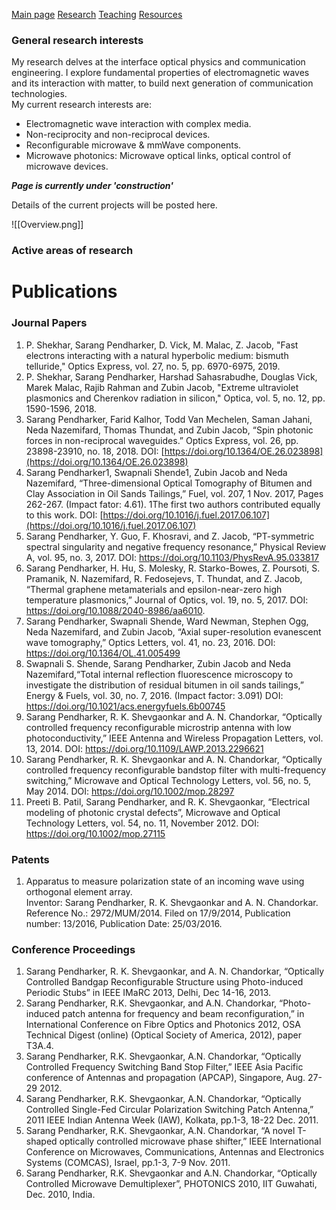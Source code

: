 [Main page](index.md) [Research](Research)  [Teaching](Teaching.md) [Resources](Resources.md) 

### General research interests
My research delves at the interface optical physics and communication engineering. I explore fundamental properties of electromagnetic waves and its interaction with matter, to build next generation of communication technologies.  
My current research interests are:

- Electromagnetic wave interaction with complex media.
- Non-reciprocity and non-reciprocal devices.
- Reconfigurable microwave & mmWave components.
- Microwave photonics: Microwave optical links, optical control of microwave devices. 

_**Page is currently under 'construction'**_

Details of the current projects will be posted here.  

![[Overview.png]]


### Active areas of research


# Publications
### Journal Papers

1. P. Shekhar, Sarang Pendharker, D. Vick, M. Malac, Z. Jacob, "Fast electrons interacting with a natural hyperbolic medium: bismuth telluride," Optics Express, vol. 27, no. 5, pp. 6970-6975, 2019.
2. P. Shekhar, Sarang Pendharker, Harshad Sahasrabudhe, Douglas Vick, Marek Malac, Rajib Rahman and Zubin Jacob, "Extreme ultraviolet plasmonics and Cherenkov radiation in silicon," Optica, vol. 5, no. 12, pp. 1590-1596, 2018.
3. Sarang Pendharker, Farid Kalhor, Todd Van Mechelen, Saman Jahani, Neda Nazemifard, Thomas Thundat, and Zubin Jacob, “Spin photonic forces in non-reciprocal waveguides.” Optics Express, vol. 26, pp. 23898-23910, no. 18, 2018. DOI: [https://doi.org/10.1364/OE.26.023898](https://doi.org/10.1364/OE.26.023898)
4. Sarang Pendharker1, Swapnali Shende1, Zubin Jacob and Neda Nazemifard, “Three-dimensional Optical Tomography of Bitumen and Clay Association in Oil Sands Tailings,” Fuel, vol. 207, 1 Nov. 2017, Pages 262-267. (Impact fator: 4.61). 1The first two authors contributed equally to this work. DOI: [https://doi.org/10.1016/j.fuel.2017.06.107](https://doi.org/10.1016/j.fuel.2017.06.107)
5. Sarang Pendharker, Y. Guo, F. Khosravi, and Z. Jacob, “PT-symmetric spectral singularity and negative frequency resonance,” Physical Review A, vol. 95, no. 3, 2017. DOI: https://doi.org/10.1103/PhysRevA.95.033817
6. Sarang Pendharker, H. Hu, S. Molesky, R. Starko-Bowes, Z. Poursoti, S. Pramanik, N. Nazemifard, R. Fedosejevs, T. Thundat, and Z. Jacob, “Thermal graphene metamaterials and epsilon-near-zero high temperature plasmonics,” Journal of Optics, vol. 19, no. 5, 2017. DOI: https://doi.org/10.1088/2040-8986/aa6010.
7. Sarang Pendharker, Swapnali Shende, Ward Newman, Stephen Ogg, Neda Nazemifard, and Zubin Jacob, “Axial super-resolution evanescent wave tomography,” Optics Letters, vol. 41, no. 23, 2016. DOI: https://doi.org/10.1364/OL.41.005499
8. Swapnali S. Shende, Sarang Pendharker, Zubin Jacob and Neda Nazemifard,“Total internal reflection fluorescence microscopy to investigate the distribution of residual bitumen in oil sands tailings,” Energy & Fuels, vol. 30, no. 7, 2016. (Impact factor: 3.091) DOI: https://doi.org/10.1021/acs.energyfuels.6b00745
9. Sarang Pendharker, R. K. Shevgaonkar and A. N. Chandorkar, “Optically controlled frequency reconfigurable microstrip antenna with low photoconductivity,” IEEE Antenna and Wireless Propagation Letters, vol. 13, 2014. DOI: https://doi.org/10.1109/LAWP.2013.2296621
10. Sarang Pendharker, R. K. Shevgaonkar and A. N. Chandorkar, “Optically controlled frequency reconfigurable bandstop filter with multi-frequency switching,” Microwave and Optical Technology Letters, vol. 56, no. 5, May 2014. DOI: https://doi.org/10.1002/mop.28297
11. Preeti B. Patil, Sarang Pendharker, and R. K. Shevgaonkar, “Electrical modeling of photonic crystal defects”, Microwave and Optical Technology Letters, vol. 54, no. 11, November 2012. DOI: https://doi.org/10.1002/mop.27115

### Patents

1. Apparatus to measure polarization state of an incoming wave using orthogonal element array.  
    Inventor: Sarang Pendharker, R. K. Shevgaonkar and A. N. Chandorkar.  
    Reference No.: 2972/MUM/2014. Filed on 17/9/2014, Publication number: 13/2016, Publication Date: 25/03/2016.

### Conference Proceedings

1. Sarang Pendharker, R. K. Shevgaonkar, and A. N. Chandorkar, “Optically Controlled Bandgap Reconfigurable Structure using Photo-induced Periodic Stubs” in IEEE IMaRC 2013, Delhi, Dec 14-16, 2013.
2. Sarang Pendharker, R.K. Shevgaonkar, and A.N. Chandorkar, “Photo-induced patch antenna for frequency and beam reconfiguration,” in International Conference on Fibre Optics and Photonics 2012, OSA Technical Digest (online) (Optical Society of America, 2012), paper T3A.4.
3. Sarang Pendharker, R.K. Shevgaonkar, A.N. Chandorkar, “Optically Controlled Frequency Switching Band Stop Filter,” IEEE Asia Pacific conference of Antennas and propagation (APCAP), Singapore, Aug. 27-29 2012.
4. Sarang Pendharker, R.K. Shevgaonkar, A.N. Chandorkar, “Optically Controlled Single-Fed Circular Polarization Switching Patch Antenna,” 2011 IEEE Indian Antenna Week (IAW), Kolkata, pp.1-3, 18-22 Dec. 2011.
5. Sarang Pendharker, R.K. Shevgaonkar, A.N. Chandorkar, “A novel T-shaped optically controlled microwave phase shifter,” IEEE International Conference on Microwaves, Communications, Antennas and Electronics Systems (COMCAS), Israel, pp.1-3, 7-9 Nov. 2011.
6. Sarang Pendharker, R.K. Shevgaonkar and A.N. Chandorkar, “Optically Controlled Microwave Demultiplexer”, PHOTONICS 2010, IIT Guwahati, Dec. 2010, India.
